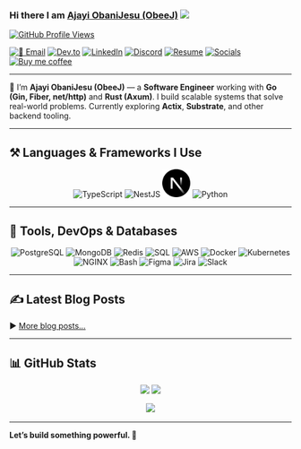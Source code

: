 ### Hi there I am [Ajayi ObaniJesu (ObeeJ)](https://www.linkedin.com/in/obanijesuajayi) <img src="https://raw.githubusercontent.com/MartinHeinz/MartinHeinz/master/wave.gif" width="30px">

[![GitHub Profile Views](https://komarev.com/ghpvc/?username=obeej&label=Profile+Views&style=for-the-badge&color=brightgreen)](https://github.com/obeej)

[![📨 Email](https://img.shields.io/badge/📨%20Email-D14836?style=for-the-badge&logo=gmail&logoColor=white)](mailto:ajayioba2000@gmail.com)
[![Dev.to](https://img.shields.io/badge/Dev.to-%23000000.svg?style=for-the-badge&logo=devdotto&logoColor=white)](https://dev.to/obeej)
[![LinkedIn](https://img.shields.io/badge/LinkedIn-%230077B5.svg?style=for-the-badge&logo=linkedin&logoColor=white)](https://www.linkedin.com/in/obanijesuajayi)
[![Discord](https://img.shields.io/badge/Discord-%237289DA.svg?style=for-the-badge&logo=discord&logoColor=white)](https://discord.gg/@Obeej)
[![Resume](https://img.shields.io/badge/Resume-%23FF9800.svg?style=for-the-badge&logo=google-drive&logoColor=white)](https://tinyurl.com/obeejdtechbuilder)
[![Socials](https://img.shields.io/badge/Socials-%23E4405F?style=for-the-badge&logo=linktree&logoColor=white)](https://linktr.ee/obeej?utm_source=linktree_profile_share)
[![Buy me coffee](https://img.shields.io/badge/Buy%20me%20coffee-FFDD00?style=for-the-badge&logo=buy-me-a-coffee&logoColor=black)](https://paystack.shop/pay/xt2108lk5d)

---

🔭 I’m **Ajayi ObaniJesu (ObeeJ)** — a **Software Engineer** working with **Go (Gin, Fiber, net/http)** and **Rust (Axum)**. I build scalable systems that solve real-world problems. Currently exploring **Actix**, **Substrate**, and other backend tooling.

---

## ⚒️ Languages & Frameworks I Use

<p align="center">
  <img src="https://cdn.jsdelivr.net/gh/devicons/devicon/icons/typescript/typescript-original.svg" alt="TypeScript" width="50" />
  <img src="https://nestjs.com/img/logo-small.svg" alt="NestJS" width="50" />
  <img src="https://raw.githubusercontent.com/devicons/devicon/master/icons/nextjs/nextjs-original.svg" alt="Next.js" width="50" />
  <img src="https://cdn.jsdelivr.net/gh/devicons/devicon/icons/python/python-original.svg" alt="Python" width="50" />
</p>

---

## 🔧 Tools, DevOps & Databases

<p align="center">
  <img src="https://cdn.jsdelivr.net/gh/devicons/devicon/icons/postgresql/postgresql-original.svg" alt="PostgreSQL" width="50" />
  <img src="https://cdn.jsdelivr.net/gh/devicons/devicon/icons/mongodb/mongodb-original.svg" alt="MongoDB" width="50" />
  <img src="https://cdn.jsdelivr.net/gh/devicons/devicon/icons/redis/redis-original.svg" alt="Redis" width="50" />
  <img src="https://cdn-icons-png.flaticon.com/512/4248/4248443.png" alt="SQL" width="50" />
  <img src="https://encrypted-tbn0.gstatic.com/images?q=tbn:ANd9GcRebe2oaBVLlVJDMGNZV8dZw4QfEWbIevmUCw&usqp=CAU" alt="AWS" width="50" />
  <img src="https://cdn.jsdelivr.net/gh/devicons/devicon/icons/docker/docker-original.svg" alt="Docker" width="50" />
  <img src="https://cdn.jsdelivr.net/gh/devicons/devicon/icons/kubernetes/kubernetes-plain.svg" alt="Kubernetes" width="50" />
  <img src="https://cdn.jsdelivr.net/gh/devicons/devicon/icons/nginx/nginx-original.svg" alt="NGINX" width="50" />
  <img src="https://cdn.jsdelivr.net/gh/devicons/devicon/icons/bash/bash-original.svg" alt="Bash" width="50" />
  <img src="https://cdn.jsdelivr.net/gh/devicons/devicon/icons/figma/figma-original.svg" alt="Figma" width="50" />
  <img src="https://cdn.worldvectorlogo.com/logos/jira-1.svg" alt="Jira" width="50" />
  <img src="https://cdn.jsdelivr.net/gh/devicons/devicon/icons/slack/slack-original.svg" alt="Slack" width="50" />
</p>

---

## ✍️ Latest Blog Posts
<!-- BLOG-POST-LIST:START -->
<!-- BLOG-POST-LIST:END -->
▶️ [More blog posts...](https://dev.to/obeej)

---

## 📊 GitHub Stats

<p align="center">
  <img src="https://github-readme-stats.vercel.app/api?username=obeej&show_icons=true&theme=radical" height="200" />
  <img src="https://github-readme-stats.vercel.app/api/top-langs/?username=obeej&layout=compact&theme=radical&langs_count=8&hide=html,css,ejs,json" height="200" />
</p>

<p align="center">
  <img src="https://streak-stats.demolab.com?user=obeej&theme=radical&hide_border=false&date_format=M%20j%5B%2C%20Y%5D" />
</p>

---

**Let’s build something powerful. 🚀**